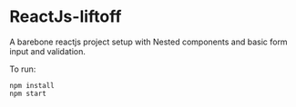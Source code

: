 # ReactJs-liftoff

A barebone reactjs project setup with Nested components and basic form input and validation.

To run:
```
npm install
npm start
```
